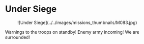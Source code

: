 # Under Siege

<figure markdown>
  ![Under Siege](../../images/missions_thumbnails/M083.jpg)
</figure>

Warnings to the troops on standby! Enemy army incoming!
We are surrounded!
